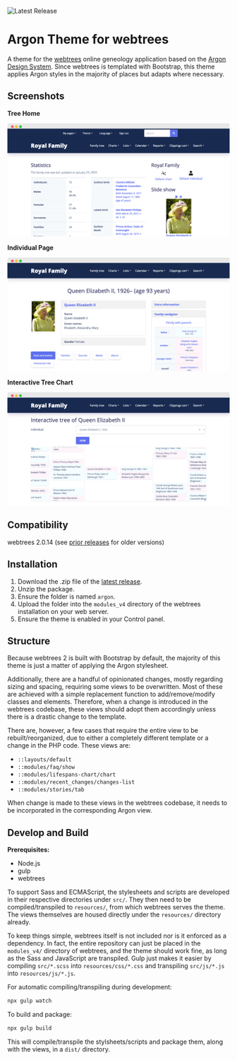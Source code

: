 ![Latest Release](https://img.shields.io/badge/release-v0.14.1-blue)

# Argon Theme for webtrees

A theme for the [webtrees](https://github.com/fisharebest/webtrees) online geneology application based on the [Argon Design System](https://github.com/creativetimofficial/argon-design-system). Since webtrees is templated with Bootstrap, this theme applies Argon styles in the majority of places but adapts where necessary.

## Screenshots

**Tree Home**

![Screenshot of Tree Home](assets/tree-home.png)

**Individual Page**

![Screenshot of Individual Page](assets/individual.png)

**Interactive Tree Chart**

![Screenshot of Interactive Tree Chart](assets/interactive-tree.png)

## Compatibility

webtrees 2.0.14 (see [prior releases](https://github.com/jchue/argon-webtrees-theme/releases) for older versions)

## Installation

1. Download the .zip file of the [latest release](https://github.com/jchue/argon-webtrees-theme/releases/latest).
2. Unzip the package.
3. Ensure the folder is named `argon`.
4. Upload the folder into the `modules_v4` directory of the webtrees installation on your web server.
5. Ensure the theme is enabled in your Control panel.

## Structure

Because webtrees 2 is built with Bootstrap by default, the majority of this theme is just a matter of applying the Argon stylesheet. 

Additionally, there are a handful of opinionated changes, mostly regarding sizing and spacing, requiring some views to be overwritten. Most of these are achieved with a simple replacement function to add/remove/modify classes and elements. Therefore, when a change is introduced in the webtrees codebase, these views should adopt them accordingly unless there is a drastic change to the template.

There are, however, a few cases that require the entire view to be rebuilt/reorganized, due to either a completely different template or a change in the PHP code. These views are:

- `::layouts/default`
- `::modules/faq/show`
- `::modules/lifespans-chart/chart`
- `::modules/recent_changes/changes-list`
- `::modules/stories/tab`

When change is made to these views in the webtrees codebase, it needs to be incorporated in the corresponding Argon view.

## Develop and Build

**Prerequisites:**

- Node.js
- gulp
- webtrees

To support Sass and ECMAScript, the stylesheets and scripts are developed in their respective directories under `src/`. They then need to be compiled/transpiled to `resources/`, from which webtrees serves the theme. The views themselves are housed directly under the `resources/` directory already.

To keep things simple, webtrees itself is not included nor is it enforced as a dependency. In fact, the entire repository can just be placed in the `modules_v4/` directory of webtrees, and the theme should work fine, as long as the Sass and JavaScript are transpiled. Gulp just makes it easier by compiling `src/*.scss` into `resources/css/*.css` and transpiling `src/js/*.js` into `resources/js/*.js`.

For automatic compiling/transpiling during development:
```sh
npx gulp watch
```

To build and package:
```sh
npx gulp build
```
This will compile/transpile the stylsheets/scripts and package them, along with the views, in a `dist/` directory.